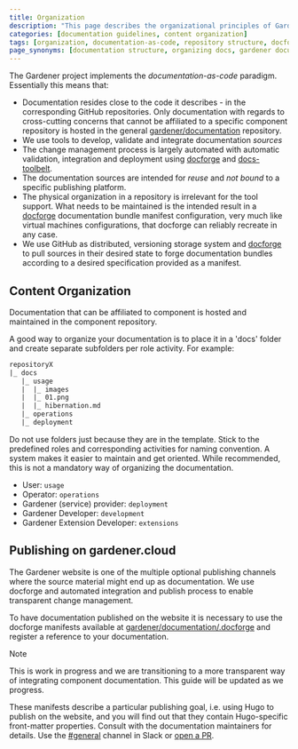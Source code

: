 ```yaml
---
title: Organization
description: "This page describes the organizational principles of Gardener documentation, emphasizing the documentation-as-code approach, repository structure, content organization by user roles, and the publishing process using docforge manifests."
categories: [documentation guidelines, content organization]
tags: [organization, documentation-as-code, repository structure, docforge, publishing]
page_synonyms: [documentation structure, organizing docs, gardener documentation organization]
---
```


The Gardener project implements the *documentation-as-code* paradigm. Essentially this means that:

- Documentation resides close to the code it describes - in the corresponding GitHub repositories. Only documentation with regards to cross-cutting concerns that cannot be affiliated to a specific component repository is hosted in the general [gardener/documentation](https://github.com/gardener/documentation) repository.
- We use tools to develop, validate and integrate documentation *sources*
- The change management process is largely automated with automatic validation, integration and deployment using [docforge](https://github.com/gardener/docforge) and [docs-toolbelt](https://github.com/gardener/docs-toolbelt).
- The documentation sources are intended for *reuse* and *not bound* to a specific publishing platform.
- The physical organization in a repository is irrelevant for the tool support. What needs to be maintained is the intended result in a [docforge](https://github.com/gardener/docforge) documentation bundle manifest configuration, very much like virtual machines configurations, that docforge can reliably recreate in any case.
- We use GitHub as distributed, versioning storage system and [docforge](https://github.com/gardener/docforge) to pull sources in their desired state to forge documentation bundles according to a desired specification provided as a manifest.

## Content Organization

Documentation that can be affiliated to component is hosted and maintained in the component repository.

A good way to organize your documentation is to place it in a 'docs' folder and create separate subfolders per role activity. For example:

```txt
repositoryX
|_ docs
   |_ usage
   |  |_ images
   |  |_ 01.png
   |  |_ hibernation.md
   |_ operations
   |_ deployment
```

Do not use folders just because they are in the template. Stick to the predefined roles and corresponding activities for naming convention. A system makes it easier to maintain and get oriented. While recommended, this is not a mandatory way of organizing the documentation.

- User: `usage`
- Operator: `operations`
- Gardener (service) provider: `deployment`
- Gardener Developer: `development`
- Gardener Extension Developer: `extensions`

## Publishing on gardener.cloud

The Gardener website is one of the multiple optional publishing channels where the source material might end up as documentation. We use docforge and automated integration and publish process to enable transparent change
management.

To have documentation published on the website it is necessary to use the docforge manifests available at [gardener/documentation/.docforge](https://github.com/gardener/documentation/tree/master/.docforge) and register a reference to your documentation.

> [!NOTE]
> This is work in progress and we are transitioning to a more transparent way of integrating component documentation. This guide will be updated as we progress.

These manifests describe a particular publishing goal, i.e. using Hugo to publish on the website, and you will find out that they contain Hugo-specific front-matter properties.
Consult with the documentation maintainers for details. Use the [#general](https://gardener-cloud.slack.com/archives/CAPMD6DCG) channel in Slack or [open a PR](https://github.com/gardener/documentation/pulls).

